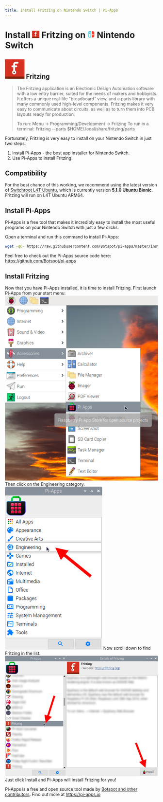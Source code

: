 ```yaml
---
title: Install Fritzing on Nintendo Switch | Pi-Apps
---
```

<div class="simple-install-content content">

# Install <img src="/img/app-icons/Fritzing/icon-64.png" height=24> Fritzing on <img src=/img/other-icons/switch-icon.svg height=24> Nintendo Switch

## <img src="/img/app-icons/Fritzing/icon-64.png"> Fritzing
> The Fritzing application is an Electronic Design Automation software with a low entry barrier, suited for the needs of makers and hobbyists.
> It offers a unique real-life "breadboard" view, and a parts library with many commonly used high-level components. Fritzing makes it very easy to communicate about circuits, as well as to turn them into PCB layouts ready for production. 
> 
> To run: Menu -> Programming/Development -> Fritzing
> To run in a terminal: Fritzing --parts $HOME/.local/share/fritzing/parts

Fortunately, Fritzing is very easy to install on your Nintendo Switch in just two steps.
1. Install Pi-Apps - the best app installer for Nintendo Switch.
2. Use Pi-Apps to install Fritzing.
</div>
<div class="simple-install-content content">

## Compatibility
For the best chance of this working, we recommend using the latest version of [Switchroot L4T Ubuntu](https://wiki.switchroot.org/en/Linux/Ubuntu-Install-Guide), which is currently version **5.1.0 Ubuntu Bionic**.
Fritzing will run on L4T Ubuntu ARM64.
</div>
<div class="simple-install-content content">

## Install Pi-Apps

Pi-Apps is a free tool that makes it incredibly easy to install the most useful programs on your Nintendo Switch with just a few clicks.

Open a terminal and run this command to install Pi-Apps:
```bash
wget -qO- https://raw.githubusercontent.com/Botspot/pi-apps/master/install | bash
```
Feel free to check out the Pi-Apps source code here: https://github.com/Botspot/pi-apps
</div>
<div class="simple-install-content content">

## Install Fritzing

Now that you have Pi-Apps installed, it is time to install Fritzing.
First launch Pi-Apps from your start menu:
<img src="/img/start-menu.png">
Then click on the Engineering category.
<img src="/img/category-selections/Engineering.png">
Now scroll down to find Fritzing in the list.
<img src="/img/app-icons/Fritzing/app-selection.png">
Just click Install and Pi-Apps will install Fritzing for you!
</div>
<div class="simple-install-content content">

Pi-Apps is a free and open source tool made by [Botspot and other contributors](/about/#contributors). Find out more at https://pi-apps.io
</div>
